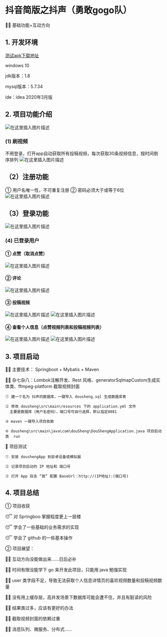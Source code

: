 # 抖音简版之抖声（勇敢gogo队）
👨‍🏫 基础功能+互动方向
## 1. 开发环境
[测试apk下载地址](https://bytedance.feishu.cn/docs/doccnM9KkBAdyDhg8qaeGlIz7S7#)

windows 10

jdk版本：1.8

mysql版本：5.7.34

ide：idea 2020年3月版

## 2. 项目功能介绍
![在这里插入图片描述](https://img-blog.csdnimg.cn/b5e7b66877074ef1a7d3d38ebdb8b765.png)
### (1) 刷视频
不用登录，打开app自动获取所有投稿视频，每次获取30条视频信息，按时间倒序排列
![在这里插入图片描述](https://img-blog.csdnimg.cn/a2488b23bc2b4ae4ac91002eab92e0f4.png)



## （2）注册功能
① 用户名唯一性，不可重复注册
② 密码必须大于或等于6位
![在这里插入图片描述](https://img-blog.csdnimg.cn/af9c2f12fb1d4199b109350da838c529.png)

## （3）登录功能
![在这里插入图片描述](https://img-blog.csdnimg.cn/894b7a325c514cd28b101380288088ba.png)
### (4) 已登录用户
#### ① 点赞（取消点赞）
![在这里插入图片描述](https://img-blog.csdnimg.cn/e82c0d4d8cef445abafbbc5ee952f0dd.png)

#### ② 评论
![在这里插入图片描述](https://img-blog.csdnimg.cn/81ed62ffa5d54c888a923ccda25ea434.png)

#### ③ 投稿视频
![在这里插入图片描述](https://img-blog.csdnimg.cn/03057d49a3b84d45b375b7a8a8f8f51f.png)
![在这里插入图片描述](https://img-blog.csdnimg.cn/33a5b3ae58e240d9b9678d196f0daa4a.png)

#### ④ 查看个人信息（点赞视频列表和投稿视频列表）
![在这里插入图片描述](https://img-blog.csdnimg.cn/fe4768a69ff64ef081e99e0ca44b7d47.png)
![在这里插入图片描述](https://img-blog.csdnimg.cn/852965901b28406086626223593018d9.png)
## 3. 项目启动
👨‍🏫 主要技术： Springboot + Mybatis + Maven

👨‍🏫 杂七杂八：Lombok注解开发、Rest 风格、generatorSqlmapCustom生成实体类、ffmpeg-platform 截取视频封面

	① 建一个名为 抖声的数据库，一键导入 dousheng.sql 生成数据库表
	
	② 修改 dousheng\src\main\resources 下的 application.yml 文件
	  主要是数据库（用户名密码），端口号可自行选择，默认指定8081
	  
	③ maven 一键导入项目依赖
	
	④ dousheng\src\main\java\com\douSheng\DouShengApplication.java 项目启动类  run

🤠 项目测试

	① 安装 doushengApp 到安卓设备或模拟器
	
	② 记录项目启动的 IP 地址和 端口号
	
	③ 打开 App 双击 “我” 配置 BaseUrl：http://(IP地址):(端口号)

## 4. 项目总结
① 项目收获

😴 对 Springboo 掌握程度更上一层楼

😴 学会了一些基础的业务需求的实现

😴 学会了 github 的一些基本操作

② 项目展望：

👨‍🏫 互动方向没能做出来……日后必补

👨‍🏫 时间有限没能学下 go 来开发此项目，只能用 java 勉强实现

👨‍🏫 user 类字段不足，导致无法获取个人信息详情页的喜欢视频数量和投稿视频数量

👨‍🏫 没有用上缓存层，高并发场景下数据库可能会遭不住，并且有脏读的风险

👨‍🏫 结果类过多，应该有更好的办法

👨‍🏫 截取视频封面的依赖过重

👨‍🏫 消息队列、微服务、分布式……
